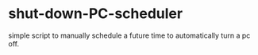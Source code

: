 # shut-down-PC-scheduler
simple script to manually schedule a future time to automatically turn a pc off.
